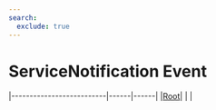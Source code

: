 ```yaml
---
search:
  exclude: true
---
```


<h1 class="heading"><span class="name">ServiceNotification Event</span></h1>

|--------------------------|------|------|
|[Root](../objects/root.md)|&nbsp;|&nbsp;|
